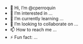 - 👋 Hi, I’m @cperroquin
- 👀 I’m interested in ...
- 🌱 I’m currently learning ...
- 💞️ I’m looking to collaborate on ...
- 📫 How to reach me ...
- ⚡ Fun fact: ...

<!---
cperroquin/cperroquin is a ✨ special ✨ repository because its `README.md` (this file) appears on your GitHub profile.
You can click the Preview link to take a look at your changes.
--->
